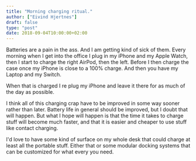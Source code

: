 ```yaml
---
title: "Morning charging ritual."
author: ["Eivind Hjertnes"]
draft: false
type: "post"
date: 2018-09-04T10:00:00+02:00
---
```


Batteries are a pain in the ass. And I am getting kind of sick of them.
Every morning when I get into the office I plug in my iPhone and my
Apple Watch, then I start to charge the right AirPod, then the left.
Before I then charge the case once my iPhone is close to a 100% charge.
And then you have my Laptop and my Switch.

When that is charged I re plug my iPhone and leave it there for as much
of the day as possible.

I think all of this charging crap have to be improved in some way sooner
rather than later. Battery life in general should be improved, but I
doubt that will happen. But what I hope will happen is that the time it
takes to charge stuff will become much faster, and that it is easier and
cheaper to use stuff like contact charging.

I'd love to have some kind of surface on my whole desk that could charge
at least all the portable stuff. Either that or some modular docking
systems that can be customized for what every you need.
